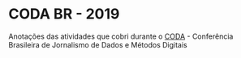 # CODA BR - 2019
Anotações das atividades que cobri durante o [CODA](https://coda.escoladedados.org/) - Conferência Brasileira de Jornalismo de Dados e Métodos Digitais
